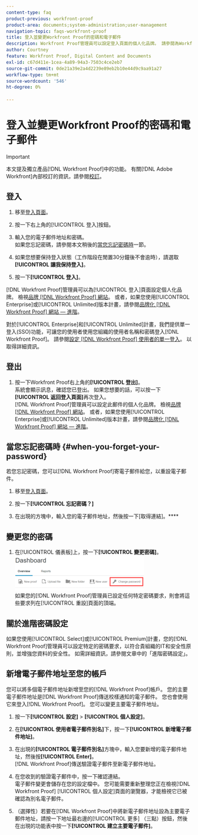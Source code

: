 ```yaml
---
content-type: faq
product-previous: workfront-proof
product-area: documents;system-administration;user-management
navigation-topic: faqs-workfront-proof
title: 登入並變更Workfront Proof的密碼和電子郵件
description: Workfront Proof管理員可以設定登入頁面的個人化品牌。 請參閱為Workfront Proof網站建立品牌。 或者，如果您使用Enterprise或Unlimited版本計畫，請參閱品牌化Workfront Proof網站 — 進階。
author: Courtney
feature: Workfront Proof, Digital Content and Documents
exl-id: c67d411e-1cea-4a89-94a3-7503c4ce2eb7
source-git-commit: 0de21a39e2a4d2239e89eb2b10e44d9c9aa91a27
workflow-type: tm+mt
source-wordcount: '546'
ht-degree: 0%

---
```


# 登入並變更Workfront Proof的密碼和電子郵件

>[!IMPORTANT]
>
>本文提及獨立產品[!DNL Workfront Proof]中的功能。 有關[!DNL Adobe Workfront]內部校訂的資訊，請參閱[校訂](../../../review-and-approve-work/proofing/proofing.md)。

## 登入

1. 移至[登入頁面](https://app.proofhq.com/login)。

1. 按一下右上角的[!UICONTROL 登入]按鈕。
1. 輸入您的電子郵件地址和密碼。\
   如果您忘記密碼，請參閱本文稍後的[當您忘記密碼時](#when-you-forget-your-password)一節。

1. 如果您想要保持登入狀態（工作階段在閒置30分鐘後不會逾時），請選取&#x200B;**[!UICONTROL 讓我保持登入]**。
1. 按一下&#x200B;**[!UICONTROL 登入]**。

[!DNL Workfront Proof]管理員可以為[!UICONTROL 登入]頁面設定個人化品牌。 檢視[品牌 [!DNL Workfront Proof] 網站](../../../workfront-proof/wp-acct-admin/branding/brand-wp-site.md)。 或者，如果您使用[!UICONTROL Enterprise]或[!UICONTROL Unlimited]版本計畫，請參閱[品牌化 [!DNL Workfront Proof] 網站 — 進階](../../../workfront-proof/wp-acct-admin/branding/brand-wp-site-advanced.md)。

對於[!UICONTROL Enterprise]和[!UICONTROL Unlimited]計畫，我們提供單一登入(SSO)功能，可讓您的使用者使用您組織的使用者名稱和密碼登入[!DNL Workfront Proof]。 請參閱[設定 [!DNL Workfront Proof] 使用者的單一登入](../../../workfront-proof/wp-acct-admin/account-settings/configure-sso-for-wp-users.md)。 以取得詳細資訊。

## 登出

1. 按一下Workfront Proof右上角的&#x200B;**[!UICONTROL 登出]**。\
   系統會顯示訊息，確認您已登出。 如果您想要的話，可以按一下&#x200B;**[!UICONTROL 返回登入頁面]**&#x200B;再次登入。\
   [!DNL Workfront Proof]管理員可以設定此郵件的個人化品牌。 檢視[品牌 [!DNL Workfront Proof] 網站](../../../workfront-proof/wp-acct-admin/branding/brand-wp-site.md)。 或者，如果您使用[!UICONTROL Enterprise]或[!UICONTROL Unlimited]版本計畫，請參閱[品牌化 [!DNL Workfront Proof] 網站 — 進階](../../../workfront-proof/wp-acct-admin/branding/brand-wp-site-advanced.md)。

## 當您忘記密碼時 {#when-you-forget-your-password}

若您忘記密碼，您可以[!DNL Workfront Proof]寄電子郵件給您，以重設電子郵件。

1. 移至[登入頁面](https://app.proofhq.com/login)。

1. 按一下&#x200B;**[!UICONTROL 忘記密碼？]**
1. 在出現的方塊中，輸入您的電子郵件地址，然後按一下[取得連結]。****

## 變更您的密碼

1. 在[!UICONTROL 儀表板]上，按一下&#x200B;**[!UICONTROL 變更密碼]**。\
   ![Change_passowrd.png](assets/change-passowrd-350x95.png)\
   如果您的[!DNL Workfront Proof]管理員已設定任何特定密碼要求，則會將這些要求列在[!UICONTROL 重設]頁面的頂端。

## 關於進階密碼設定

如果您使用[!UICONTROL Select]或[!UICONTROL Premium]計畫，您的[!DNL Workfront Proof]管理員可以設定特定的密碼要求，以符合貴組織的IT和安全性原則，並增強您資料的安全性。 如需詳細資訊，請參閱文章中的「進階密碼設定」。

## 新增電子郵件地址至您的帳戶

您可以將多個電子郵件地址新增至您的[!DNL Workfront Proof]帳戶。 您的主要電子郵件地址是[!DNL Workfront Proof]傳送校樣通知的電子郵件。 您也會使用它來登入[!DNL Workfront Proof]。 您可以變更主要電子郵件地址。

1. 按一下&#x200B;**[!UICONTROL 設定]** > **[!UICONTROL 個人設定]**。

1. 在&#x200B;**[!UICONTROL 使用者電子郵件別名]**&#x200B;下，按一下&#x200B;**[!UICONTROL 新增電子郵件地址]**。

1. 在出現的&#x200B;**[!UICONTROL 電子郵件別名]**&#x200B;方塊中，輸入您要新增的電子郵件地址，然後按&#x200B;**[!UICONTROL Enter]**。\
   [!DNL Workfront Proof]傳送驗證電子郵件至新電子郵件地址。

1. 在您收到的驗證電子郵件中，按一下確認連結。\
   電子郵件變更會儲存在您的設定檔中。 您可能需要重新整理您正在檢視[!DNL Workfront Proof] [!UICONTROL 個人設定]頁面的瀏覽器，才能檢視它已被確認為別名電子郵件。
1. （選擇性）若要在[!DNL Workfront Proof]中將新電子郵件地址設為主要電子郵件地址，請按一下地址最右邊的[!UICONTROL 更多] （三點）按鈕，然後在出現的功能表中按一下&#x200B;**[!UICONTROL 建立主要電子郵件]**。
